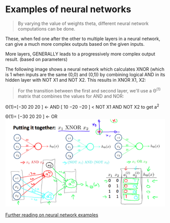 # Examples of neural networks

> By varying the value of weights theta, different neural network computations can be done.

These, when fed one after the other to multiple layers in a neural network, can give a much more complex outputs based on the given inputs.

More layers, GENERALLY leads to a progressively more complex output result. (based on parameters)

The following image shows a neural network which calculates XNOR (which is 1 when inputs are the same (0,0) and (0,1))
by combining logical AND in its hidden layer with NOT X1 and NOT X2. This results in XNOR X1, X2:

> For the transition between the first and second layer, we'll use a Θ<sup>(1)</sup> matrix that combines the values for AND and NOR:

Θ(1)=[−30 20 20 ] <- AND
     [ 10 −20 −20 ] < NOT X1 AND NOT X2 to get a<sup>2</sup>

Θ(1)= [−30 20 20 ] <- OR 
![XNOR example network](images/xnor_network_example.png)

[Further reading on neural network examples](https://www.coursera.org/learn/machine-learning/supplement/5iqtV/examples-and-intuitions-ii)
